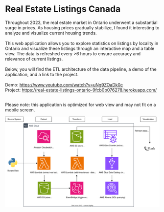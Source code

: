 <h1>Real Estate Listings Canada</h1>

<p>
Throughout 2023, the real estate market in Ontario underwent a substantial surge in prices. As housing prices gradually stabilize, I found it interesting to analyze and visualize current housing trends.
</br>
</br>
This web application allows you to explore statistics on listings by locality in Ontario and visualize these listings through an interactive map and a table view. The data is refreshed every >6 hours to ensure accuracy and relevance of current listings.
</br>
</br>
Below, you will find the ETL architecture of the data pipeline, a demo of the application, and a link to the project.
</br>
</br>
Demo: <a href="https://www.youtube.com/watch?v=uNg9ZOaDk0c" target="_blank">https://www.youtube.com/watch?v=uNg9ZOaDk0c</a>
</br>
Project: <a href="https://real-estate-listings-ontario-9fcb0b076278.herokuapp.com/" target="_blank">https://real-estate-listings-ontario-9fcb0b076278.herokuapp.com/</a>
</p>
</br>
Please note: this application is optimized for web view and may not fit on a mobile screen.

![Alt Text](https://github.com/alianwar3/real-estate-listings-canada/blob/master/static/aws-architecture.svg)

